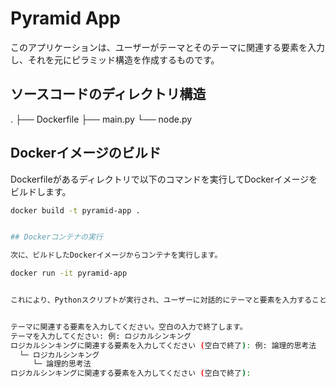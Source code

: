 # Pyramid App

このアプリケーションは、ユーザーがテーマとそのテーマに関連する要素を入力し、それを元にピラミッド構造を作成するものです。

## ソースコードのディレクトリ構造

.
├── Dockerfile
├── main.py
└── node.py


## Dockerイメージのビルド

Dockerfileがあるディレクトリで以下のコマンドを実行してDockerイメージをビルドします。

```bash
docker build -t pyramid-app .


## Dockerコンテナの実行

次に、ビルドしたDockerイメージからコンテナを実行します。

docker run -it pyramid-app


これにより、Pythonスクリプトが実行され、ユーザーに対話的にテーマと要素を入力することができます。


テーマに関連する要素を入力してください。空白の入力で終了します。
テーマを入力してください: 例: ロジカルシンキング
ロジカルシンキングに関連する要素を入力してください (空白で終了): 例: 論理的思考法
  └─ ロジカルシンキング
     └─ 論理的思考法
ロジカルシンキングに関連する要素を入力してください (空白で終了):


